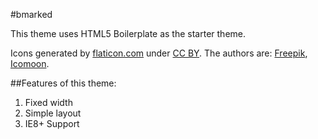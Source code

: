 #bmarked

This theme uses HTML5 Boilerplate as the starter theme.

Icons generated by [flaticon.com](http://www.flaticon.com)
 under [CC BY](http://creativecommons.org/licenses/by/3.0/).
The authors are: [Freepik](http://www.freepik.com), [Icomoon](http://www.icomoon.io).

##Features of this theme:
1. Fixed width
2. Simple layout
3. IE8+ Support
